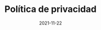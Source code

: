 ---
layout: politica-de-privacidad
title: "Política de privacidad"
permalink: /politica-de-privacidad/
date: 2021-11-22
classes: wide
author_profile: true
---
